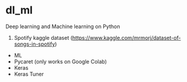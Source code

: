 # dl_ml
Deep learning and Machine learning on Python


1) Spotify kaggle dataset (https://www.kaggle.com/mrmorj/dataset-of-songs-in-spotify)
 
 - ML 
 - Pycaret (only works on Google Colab)
 - Keras 
 - Keras Tuner
 
